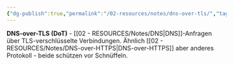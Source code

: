 ```yaml
---
{"dg-publish":true,"permalink":"/02-resources/notes/dns-over-tls/","tags":["dns/verschlüsselung","sicherheit/transport"],"noteIcon":"","updated":"2025-08-28T20:50:28.000+02:00"}
---
```



**DNS-over-TLS (DoT)** - [[02 - RESOURCES/Notes/DNS\|DNS]]-Anfragen über TLS-verschlüsselte Verbindungen.
Ähnlich [[02 - RESOURCES/Notes/DNS-over-HTTPS\|DNS-over-HTTPS]] aber anderes Protokoll - beide schützen vor Schnüffeln.